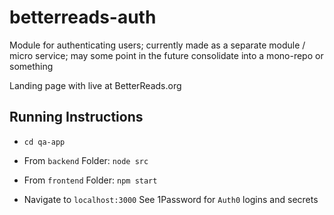 # betterreads-auth
Module for authenticating users; currently made as a separate module / micro service; may some point in the future consolidate into a mono-repo or something


Landing page with live at BetterReads.org

## Running Instructions

- `cd qa-app`
- From `backend` Folder:
`node src`
- From `frontend` Folder:
`npm start`

- Navigate to `localhost:3000`
See 1Password for `Auth0` logins and secrets
